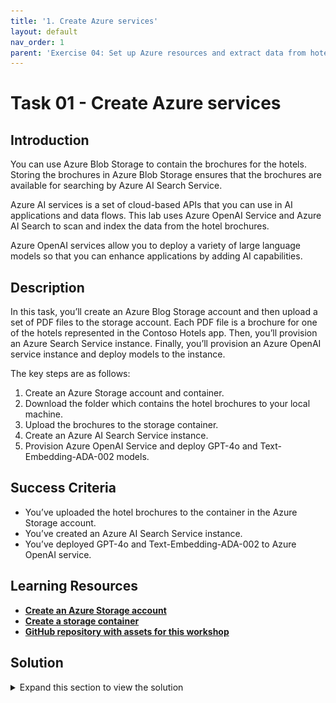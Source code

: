 ```yaml
---
title: '1. Create Azure services'
layout: default
nav_order: 1
parent: 'Exercise 04: Set up Azure resources and extract data from hotel brochures'
---
```


# Task 01 - Create Azure services

<!--- Estimated time: 7 minutes---> 

## Introduction

You can use Azure Blob Storage to contain the brochures for the hotels. Storing the brochures in Azure Blob Storage ensures that the brochures are available for searching by Azure AI Search Service.

Azure AI services is a set of cloud-based APIs that you can use in AI applications and data flows. This lab uses Azure OpenAI Service and Azure AI Search to scan and index the data from the hotel brochures. 

Azure OpenAI services allow you to deploy a variety of large language models so that you can enhance applications by adding AI capabilities.

## Description

In this task, you’ll create an Azure Blog Storage account and then upload a set of PDF files to the storage account. Each PDF file is a brochure for one of the hotels represented in the Contoso Hotels app. Then, you’ll provision an Azure Search Service instance. Finally, you’ll provision an Azure OpenAI service instance and deploy models to the instance. 

The key steps are as follows:

1. Create an Azure Storage account and container.
1. Download the folder which contains the hotel brochures to your local machine.
1. Upload the brochures to the storage container.
1. Create an Azure AI Search Service instance.
1. Provision Azure OpenAI Service and deploy GPT-4o and Text-Embedding-ADA-002 models.


## Success Criteria

- You’ve uploaded the hotel brochures to the container in the Azure Storage account. 
- You’ve created an Azure AI Search Service instance.
- You’ve deployed GPT-4o and Text-Embedding-ADA-002 to Azure OpenAI service.

## Learning Resources

- [**Create an Azure Storage account**](https://learn.microsoft.com/en-us/training/modules/create-azure-storage-account/ )
- [**Create a storage container**](https://learn.microsoft.com/en-us/training/modules/create-azure-storage-account/5-exercise-create-a-storage-account)
- [**GitHub repository with assets for this workshop**](https://github.com/microsoft/TechExcel-Modernize-applications-to-be-AI-ready )

## Solution

<details markdown="block">
<summary>Expand this section to view the solution</summary>


1. In Visual Studio Code, enter the following commands at the Terminal window prompt. This command ensures that you’re still signed in.

    ```
    az login
    ```

1. If $AZURE_REGION is not still set, update the value of the **AZURE_REGION_FROM_EX01_TASK01** variable to use the region that you selected in Exercise 01 Task 01. Then, enter the command at the Terminal window prompt.

    ```
    $AZURE_REGION="AZURE_REGION_FROM_EX01_TASK01"
    ```

1. In Visual Studio Code, enter the following commands at the Terminal window prompt. These commands create a storage account and a storage container.
   
    ```
    $CONTOSO_STORAGE_ACCOUNT_NAME="contososa$(Get-Random -Minimum 100000 -Maximum 999999)"
    az storage account create --name $CONTOSO_STORAGE_ACCOUNT_NAME --resource-group ContosoHotel --location $AZURE_REGION --sku Standard_LRS
    az storage container create --name brochures --account-name $CONTOSO_STORAGE_ACCOUNT_NAME
    ```


1. Open a browser window and go to [**Azure portal**](https://portal.azure.com). Sign in to Azure.

1. On the Azure Home page, select **Resource groups** and then select **ContosoHotel**.

1. In the list of resources that displays, sort the resources by the Type column. Locate the row for the Storage account that was created and record the Storage account name. You’ll need the name in an upcoming task.

1.  Open File Explorer on your computer and go to the **Downloads** folder. Update the following variable to use the path for your **Downloads** folder.

    ```
    $PATH_TO_DOWNLOADS_FOLDER = "C:\Users\Admin\Downloads"
    ```

1. In Visual Studio Code, enter the following command at the Terminal window prompt. This command clones assets for this workshop including hotel brochures from a GitHub repository to a folder in your **Downloads** folder. 

    ```
    git clone https://github.com/microsoft/TechExcel-Modernize-applications-to-be-AI-ready "$PATH_TO_DOWNLOADS_FOLDER\AssetsRepo"
    ```

    ![8t6tp7c0.png](../../media/8t6tp7c0.png)


1. Enter the following command at the Terminal window prompt. This command uploads the brochures to the storage container that you created earlier in this task. 

    ```
    az storage blob upload-batch --account-name $CONTOSO_STORAGE_ACCOUNT_NAME --destination brochures --source "$PATH_TO_DOWNLOADS_FOLDER\AssetsRepo\Assets\PDFs" --pattern "*.pdf" --overwrite
    ```

    ![rl2qes66.png](../../media/rl2qes66.png)


1. Enter the following commands at the Terminal window prompt. These commands create the Azure Search Service instance.

    ```
    $CONTOSO_SEARCH_SERVICE_NAME="contososrch$(Get-Random -Minimum 100000 -Maximum 999999)"
    az search service create --name $CONTOSO_SEARCH_SERVICE_NAME --resource-group ContosoHotel --sku Basic --location $AZURE_REGION  --auth-options aadOrApiKey --aad-auth-failure-mode http403 --identity-type SystemAssigned
    ```

   {: .note }
   > It may take 10-15 minutes for provisioning to complete.

    ![16dko0w6.jpg](../../media/16dko0w6.jpg)

1. Open a browser window and go to [**Azure portal**](https://portal.azure.com). Sign in to Azure.

1. On the Azure Home page, select **Resource groups** and then select **ContosoHotel**.

1. In the list of resources that displays, record the name for the Search Service instance that you created. You’ll need the name in an upcoming task.

1. On the Azure Home page, select **+ Create a resource**. Search for **Azure OpenAI** and select **Azure OpenAI** in the list of search results.

1. Locate the **Azure OpenAI** tile. Select **Create** and then select **Azure OpenAI**.

    ![n1pg27u3.png](../../media/n1pg27u3.png)

1. On the **Create Azure OpenAI** page, enter the following information:

    | Setting | Value |
    |:---------|:---------|
    | Resource group   | **ContosoHotel**  |
    | Name  | **azureopenai62143490**|  
    | Pricing tier | **Standard S0** |

   {: .warning }
   > Azure will alert you if the service name is not unique. If you see an error message, add a digit or two to the service name.

     ![dpfrvmxo.png](../../media/dpfrvmxo.png)

1. Select **Next** three times and then select **Create**. Wait for the deployment to complete. 

1. When the deployment competes, select **Go to resource**.

1. Record the value for the Azure OpenAI instance name. You’ll use this value later in the lab.

1. On the Overview page for the OpenAI service, select **Go to Azure OpenAI Studio**.

    ![1fvmc2ni.png](../../media/1fvmc2ni.png)

1. On the Azure OpenAI Studio home page, in the left navigation pane, select **Deployments**.

    ![d8iqveao.png](../../media/d8iqveao.png)

1. On the **Deployments** page, select **+ Deploy model** and then select **Deploy base model**.

    ![7kqy0kpf.png](../../media/7kqy0kpf.png)

1. On the **Select a model** page, select **gpt-4o** and then select **Confirm**.

    ![ehjqy1iy.png](../../media/ehjqy1iy.png)

1. On the **Deploy model gpt-4o** page, select **Deploy**.

   {: .warning }
   > Record the value for the deployment name setting. You’ll use this value later in the lab.

1. Return to the **Deployments** page, select **+ Deploy model** and then select **Deploy base model**.

    ![7kqy0kpf.png](../../media/7kqy0kpf.png)

1. On the **Select a model** page, select **text-embedding-ada-002** and then select **Confirm**.

    ![jt25zdim.png](../../media/jt25zdim.png)

1. On the
**Deploy model text-embedding-ada-002** page, change the value for the Deployment name setting to **ada** and then select **Deploy**.

   {: .warning }
   > Record the value for the deployment name setting. You’ll use this value later in the lab.

1. Return to the **Deployments** page. Verify that both models are present. 

    ![yebfzau5.png](../../media/yebfzau5.png)

1. Close the **Azure OpenAI Studio** page. Leave Visual Studio Code open. 

</details>
